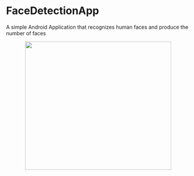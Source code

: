 # FaceDetectionApp
A simple Android Application that recognizes human faces and produce the number of faces
<p align="center"><img src="https://github.com/aditisneh/FaceDetectionApp/git.png" width="400px" height="350px"></p>
